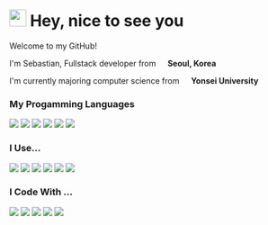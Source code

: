 <h1><img src="https://emojis.slackmojis.com/emojis/images/1531849430/4246/blob-sunglasses.gif?1531849430" width="30" /> Hey, nice to see you</h1>

<p>Welcome to my GitHub!</p>
<p>I'm Sebastian, Fullstack developer from
<img src="https://www.flaticon.com/svg/static/icons/svg/1999/1999610.svg" width="13" /> <b>Seoul, Korea</b>
</p>
<p>I'm currently majoring computer science from
<img src="https://img1.daumcdn.net/thumb/R800x0/?scode=mtistory2&fname=https%3A%2F%2Fblog.kakaocdn.net%2Fdn%2FcdehYp%2FbtqwwYKS7Ol%2FmZqbKmHemxVGBihEFOjI90%2Fimg.png" width="13" /> <b>Yonsei University</b>
</p>

<h3>My Progamming Languages</h3>
<p>
    <img src="https://img.shields.io/badge/Python-20232A?style=flat-square&logo=python&logoColor=blue" />
    <img src="https://img.shields.io/badge/HTML-20232A?style=flat-square&logo=html5&logoColor=d35d6e" />
    <img src="https://img.shields.io/badge/CSS-20232A?style=flat-square&logo=css3&logoColor=efb08c" />
    <img src="https://img.shields.io/badge/JavaScript-20232A?style=flat-square&logo=javascript&logoColor=ffd369" />
    <img src="https://img.shields.io/badge/TypeScript-20232A?style=flat-square&logo=typescript&logoColor=8bcdcd" />
    <img src="https://img.shields.io/badge/Java-20232A?style=flat-square&logo=java&logoColor=red" />
</p>
<h3>I Use...</h3>
<p>
    <img src="https://img.shields.io/badge/Node.js-20232A?style=flat-square&logo=node.js&logoColor=59886b" />
    <img src="https://img.shields.io/badge/npm-20232A?style=flat-square&logo=npm&logoColor=red" />
    <img src="https://img.shields.io/badge/React-20232A?style=flat-square&logo=react&logoColor=61DAFB" />
    <img src="https://img.shields.io/badge/Redux-20232A?style=flat-square&logo=redux&logoColor=706897" />
    <img src="https://img.shields.io/badge/Vue-20232A?style=flat-square&logo=vue.js&logoColor=5aa469" />
    <img src="https://img.shields.io/badge/Flask-20232A?style=flat-square&logo=flask&logoColor=59886b" />
</p>
<h3>I Code With ...</h3>
<p>
    <img src="https://img.shields.io/badge/Vim-20232A?style=flat-square&logo=vim&logoColor=59886b" />
    <img src="https://img.shields.io/badge/NeoVim-20232A?style=flat-square&logo=neovim&logoColor=a05344" />
    <img src="https://img.shields.io/badge/Visual%20Studio%20Code-20232A?style=flat-square&logo=visual%20studio%20code&logoColor=3797a4" />
    <img src="https://img.shields.io/badge/Atom-20232A?style=flat-square&logo=atom&logoColor=8db596" />
    <img src="https://img.shields.io/badge/Sublime%20Text-20232A?style=flat-square&logo=sublime%20text&logoColor=ffa62b" />
</p>
